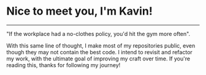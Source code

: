 # Nice to meet you, I'm Kavin! #
----

"If the workplace had a no-clothes policy, you'd hit the gym more often".

With this same line of thought, I make most of my repositories public, even though they may not contain the best code. I intend to revisit and refactor my work, with the ultimate goal of improving my craft over time. If you're reading this, thanks for following my journey!

